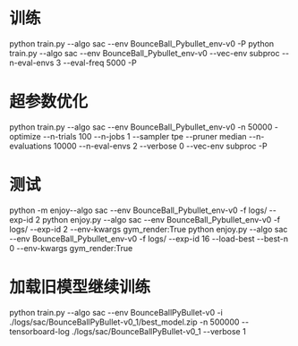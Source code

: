 # 训练

python train.py --algo sac --env BounceBall_Pybullet_env-v0 -P
python train.py --algo sac --env BounceBall_Pybullet_env-v0 --vec-env subproc --n-eval-envs 3 --eval-freq 5000 -P

# 超参数优化

python train.py --algo sac --env BounceBall_Pybullet_env-v0 -n 50000 -optimize --n-trials 100 --n-jobs 1 --sampler tpe --pruner median --n-evaluations 10000 --n-eval-envs 2 --verbose 0 --vec-env subproc -P

# 测试

python -m enjoy--algo sac --env BounceBall_Pybullet_env-v0 -f logs/ --exp-id 2
python enjoy.py --algo sac --env BounceBall_Pybullet_env-v0 -f logs/ --exp-id 2 --env-kwargs gym_render:True
python enjoy.py --algo sac --env BounceBall_Pybullet_env-v0 -f logs/ --exp-id 16 --load-best --best-n 0 --env-kwargs gym_render:True

# 加载旧模型继续训练
python train.py --algo sac --env BounceBallPyBullet-v0 -i ./logs/sac/BounceBallPyBullet-v0_1/best_model.zip -n 500000 --tensorboard-log ./logs/sac/BounceBallPyBullet-v0_1 --verbose 1
